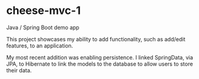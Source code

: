 # cheese-mvc-1
Java / Spring Boot demo app

This project showcases my ability to add functionality, such as add/edit features, to an application.

My most recent addition was enabling persistence. I linked SpringData, via JPA, to Hibernate to link the 
models to the database to allow users to store their data.
